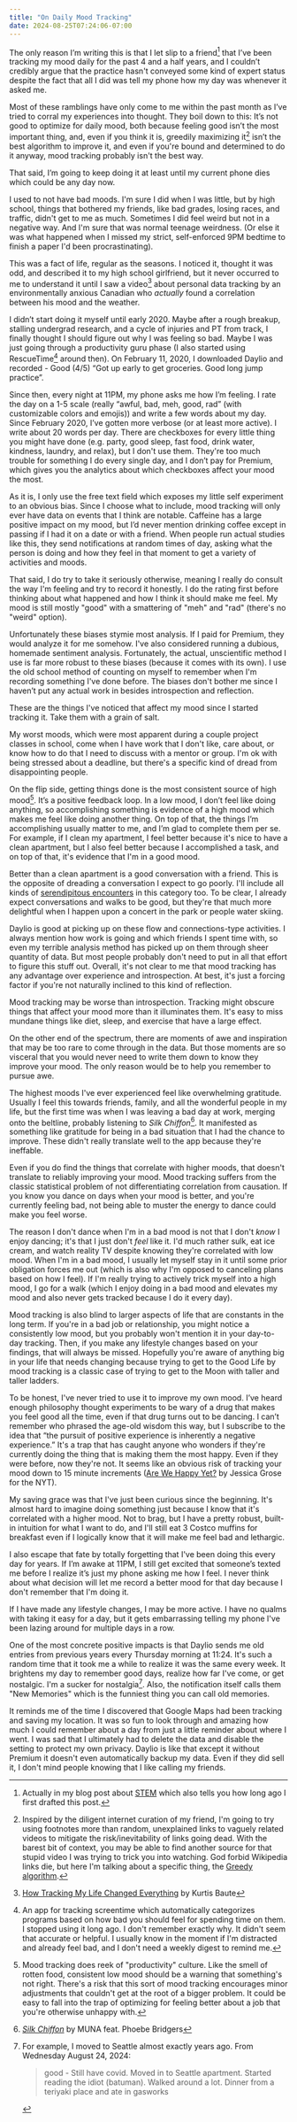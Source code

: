```yaml
---
title: "On Daily Mood Tracking"
date: 2024-08-25T07:24:06-07:00
---
```


The only reason I’m writing this is that I let slip to a friend[^1] that I’ve been tracking my mood daily for the past 4 and a half years, and I couldn’t credibly argue that the practice hasn't conveyed some kind of expert status despite the fact that all I did was tell my phone how my day was whenever it asked me.

[^1]: Actually in my blog post about [STEM](../stem) which also tells you how long ago I first drafted this post.

Most of these ramblings have only come to me within the past month as I’ve tried to corral my experiences into thought. They boil down to this: It’s not good to optimize for daily mood, both because feeling good isn’t the most important thing, and, even if you think it is, greedily maximizing it[^2] isn’t the best algorithm to improve it, and even if you're bound and determined to do it anyway, mood tracking probably isn't the best way.

[^2]: Inspired by the diligent internet curation of my friend, I'm going to try using footnotes more than random, unexplained links to vaguely related videos to mitigate the risk/inevitability of links going dead. With the barest bit of context, you may be able to find another source for that stupid video I was trying to trick you into watching. God forbid Wikipedia links die, but here I'm talking about a specific thing, the [Greedy algorithm](https://en.wikipedia.org/wiki/Greedy_algorithm).

That said, I’m going to keep doing it at least until my current phone dies which could be any day now.

I used to not have bad moods. I'm sure I did when I was little, but by high school, things that bothered my friends, like bad grades, losing races, and traffic, didn't get to me as much. Sometimes I did feel weird but not in a negative way. And I'm sure that was normal teenage weirdness. (Or else it was what happened when I missed my strict, self-enforced 9PM bedtime to finish a paper I'd been procrastinating).

This was a fact of life, regular as the seasons. I noticed it, thought it was odd, and described it to my high school girlfriend, but it never occurred to me to understand it until I saw a video[^3] about personal data tracking by an environmentally anxious Canadian who *actually* found a correlation between his mood and the weather.

[^3]: [How Tracking My Life Changed Everything](https://youtu.be/0tnX81N6Ris) by Kurtis Baute

I didn’t start doing it myself until early 2020. Maybe after a rough breakup, stalling undergrad research, and a cycle of injuries and PT from track, I finally thought I should figure out why I was feeling so bad. Maybe I was just going through a productivity guru phase (I also started using RescueTime[^4] around then). On February 11, 2020, I downloaded Daylio and recorded - Good (4/5) “Got up early to get groceries. Good long jump practice”.

[^4]: An app for tracking screentime which automatically categorizes programs based on how bad you should feel for spending time on them. I stopped using it long ago. I don't remember exactly why. It didn't seem that accurate or helpful. I usually know in the moment if I'm distracted and already feel bad, and I don't need a weekly digest to remind me.

Since then, every night at 11PM, my phone asks me how I’m feeling. I rate the day on a 1-5 scale (really “awful, bad, meh, good, rad” (with customizable colors and emojis)) and write a few words about my day. Since February 2020, I’ve gotten more verbose (or at least more active). I write about 20 words per day. There are checkboxes for every little thing you might have done (e.g. party, good sleep, fast food, drink water, kindness, laundry, and relax), but I don't use them. They're too much trouble for something I do every single day, and I don’t pay for Premium, which gives you the analytics about which checkboxes affect your mood the most.

As it is, I only use the free text field which exposes my little self experiment to an obvious bias. Since I choose what to include, mood tracking will only ever have data on events that I think are notable. Caffeine has a large positive impact on my mood, but I’d never mention drinking coffee except in passing if I had it on a date or with a friend. When people run actual studies like this, they send notifications at random times of day, asking what the person is doing and how they feel in that moment to get a variety of activities and moods.

That said, I do try to take it seriously otherwise, meaning I really do consult the way I'm feeling and try to record it honestly. I do the rating first before thinking about what happened and how I think it should make me feel. My mood is still mostly "good" with a smattering of "meh" and "rad" (there's no "weird" option). 

Unfortunately these biases stymie most analysis. If I paid for Premium, they would analyze it for me somehow. I've also considered running a dubious, homemade sentiment analysis. Fortunately, the actual, unscientific method I use is far more robust to these biases (because it comes with its own). I use the old school method of counting on myself to remember when I'm recording something I've done before. The biases don't bother me since I haven’t put any actual work in besides introspection and reflection.

These are the things I've noticed that affect my mood since I started tracking it. Take them with a grain of salt.

My worst moods, which were most apparent during a couple project classes in school, come when I have work that I don't like, care about, or know how to do that I need to discuss with a mentor or group. I'm ok with being stressed about a deadline, but there's a specific kind of dread from disappointing people.

On the flip side, getting things done is the most consistent source of high mood[^5]. It’s a positive feedback loop. In a low mood, I don’t feel like doing anything, so accomplishing something is evidence of a high mood which makes me feel like doing another thing. On top of that, the things I’m accomplishing usually matter to me, and I’m glad to complete them per se. For example, if I clean my apartment, I feel better because it's nice to have a clean apartment, but I also feel better because I accomplished a task, and on top of that, it's evidence that I'm in a good mood.

[^5]: Mood tracking does reek of "productivity" culture. Like the smell of rotten food, consistent low mood should be a warning that something's not right. There's a risk that this sort of mood tracking encourages minor adjustments that couldn't get at the root of a bigger problem. It could be easy to fall into the trap of optimizing for feeling better about a job that you're otherwise unhappy with.

Better than a clean apartment is a good conversation with a friend. This is the opposite of dreading a conversation I expect to go poorly. I'll include all kinds of [serendipitous encounters](../serendipity) in this category too. To be clear, I already expect conversations and walks to be good, but they're that much more delightful when I happen upon a concert in the park or people water skiing.

Daylio is good at picking up on these flow and connections-type activities. I always mention how work is going and which friends I spent time with, so even my terrible analysis method has picked up on them through sheer quantity of data. But most people probably don't need to put in all that effort to figure this stuff out. Overall, it's not clear to me that mood tracking has any advantage over experience and introspection. At best, it's just a forcing factor if you're not naturally inclined to this kind of reflection.

Mood tracking may be worse than introspection. Tracking might obscure things that affect your mood more than it illuminates them. It's easy to miss mundane things like diet, sleep, and exercise that have a large effect.

On the other end of the spectrum, there are moments of awe and inspiration that may be too rare to come through in the data. But those moments are so visceral that you would never need to write them down to know they improve your mood. The only reason would be to help you remember to pursue awe.

The highest moods I've ever experienced feel like overwhelming gratitude. Usually I feel this towards friends, family, and all the wonderful people in my life, but the first time was when I was leaving a bad day at work, merging onto the beltline, probably listening to *Silk Chiffon*[^6]. It manifested as something like gratitude for being in a bad situation that I had the chance to improve. These didn't really translate well to the app because they're ineffable.

[^6]: *[Silk Chiffon](https://youtu.be/fhyk9rchC2c)* by MUNA feat. Phoebe Bridgers

Even if you do find the things that correlate with higher moods, that doesn't translate to reliably improving your mood. Mood tracking suffers from the classic statistical problem of not differentiating correlation from causation. If you know you dance on days when your mood is better, and you're currently feeling bad, not being able to muster the energy to dance could make you feel worse.

The reason I don't dance when I'm in a bad mood is not that I don't *know* I enjoy dancing; it's that I just don't *feel* like it. I'd much rather sulk, eat ice cream, and watch reality TV despite knowing they're correlated with low mood. When I'm in a bad mood, I usually let myself stay in it until some prior obligation forces me out (which is also why I'm opposed to canceling plans based on how I feel). If I'm really trying to actively trick myself into a high mood, I go for a walk (which I enjoy doing in a bad mood and elevates my mood and also never gets tracked because I do it every day).

Mood tracking is also blind to larger aspects of life that are constants in the long term. If you're in a bad job or relationship, you might notice a consistently low mood, but you probably won't mention it in your day-to-day tracking. Then, if you make any lifestyle changes based on your findings, that will always be missed. Hopefully you're aware of anything big in your life that needs changing because trying to get to the Good Life by mood tracking is a classic case of trying to get to the Moon with taller and taller ladders.

To be honest, I've never tried to use it to improve my own mood. I’ve heard enough philosophy thought experiments to be wary of a drug that makes you feel good all the time, even if that drug turns out to be dancing. I can’t remember who phrased the age-old wisdom this way, but I subscribe to the idea that “the pursuit of positive experience is inherently a negative experience.” It's a trap that has caught anyone who wonders if they're currently doing the thing that is making them the most happy. Even if they were before, now they're not. It seems like an obvious risk of tracking your mood down to 15 minute increments ([Are We Happy Yet?](https://www.nytimes.com/2024/08/08/opinion/happiness-tracking-america.html) by Jessica Grose for the NYT).

My saving grace was that I've just been curious since the beginning. It's almost hard to imagine doing something just because I know that it's correlated with a higher mood. Not to brag, but I have a pretty robust, built-in intuition for what I want to do, and I'll still eat 3 Costco muffins for breakfast even if I logically know that it will make me feel bad and lethargic.

I also escape that fate by totally forgetting that I've been doing this every day for years. If I’m awake at 11PM, I still get excited that someone’s texted me before I realize it’s just my phone asking me how I feel. I never think about what decision will let me record a better mood for that day because I don't remember that I'm doing it.

If I have made any lifestyle changes, I may be more active. I have no qualms with taking it easy for a day, but it gets embarrassing telling my phone I've been lazing around for multiple days in a row.

One of the most concrete positive impacts is that Daylio sends me old entries from previous years every Thursday morning at 11:24. It's such a random time that it took me a while to realize it was the same every week. It brightens my day to remember good days, realize how far I've come, or get nostalgic. I'm a sucker for nostalgia[^7]. Also, the notification itself calls them "New Memories" which is the funniest thing you can call old memories.

[^7]: For example, I moved to Seattle almost exactly years ago. From Wednesday August 24, 2024:
    > good - Still have covid. Moved in to Seattle apartment. Started reading the idiot (batuman). Walked around a lot. Dinner from a teriyaki place and ate in gasworks

It reminds me of the time I discovered that Google Maps had been tracking and saving my location. It was so fun to look through and amazing how much I could remember about a day from just a little reminder about where I went. I was sad that I ultimately had to delete the data and disable the setting to protect my own privacy. Daylio is like that except it without Premium it doesn't even automatically backup my data. Even if they did sell it, I don't mind people knowing that I like calling my friends.

